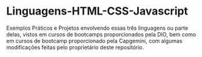 # Linguagens-HTML-CSS-Javascript
Exemplos Práticos e Projetos envolvendo essas três linguagens ou parte delas, vistos em cursos de bootcamps proporcionados pela DIO, bem como em cursos de bootcamp proporcionado pela Capgemini, com algumas modificações feitas pelo proprietário deste repositório.
